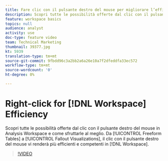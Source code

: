 ```yaml
---
title: Fare clic con il pulsante destro del mouse per migliorare l’efficienza di Workspace
description: Scopri tutte le possibilità offerte dal clic con il pulsante destro del mouse in Analysis Workspace e come sfruttarle al meglio. Dalle tabelle a forma libera alle visualizzazioni di fallout, l’utilizzo del clic con il pulsante destro del mouse migliorerà la tua efficienza e competenza in Workspace.
feature: workspace basics
topics: null
audience: analyst
activity: use
doc-type: feature video
team: Technical Marketing
thumbnail: 39377.jpg
kt: 5939
translation-type: tm+mt
source-git-commit: 9fbdd96c3a2bb2a6a26e10a7f2dfeddfa33ec572
workflow-type: tm+mt
source-wordcount: '0'
ht-degree: 0%

---
```



# Right-click for [!DNL Workspace] Efficiency

Scopri tutte le possibilità offerte dal clic con il pulsante destro del mouse in Analysis Workspace e come sfruttarle al meglio. Da [!UICONTROL Freeform Tables] a [!UICONTROL Fallout Visualizations], il clic con il pulsante destro del mouse vi renderà più efficienti e competenti in [!DNL Workspace].

>[!VIDEO](https://video.tv.adobe.com/v/39377/?quality=12&learn=on)
